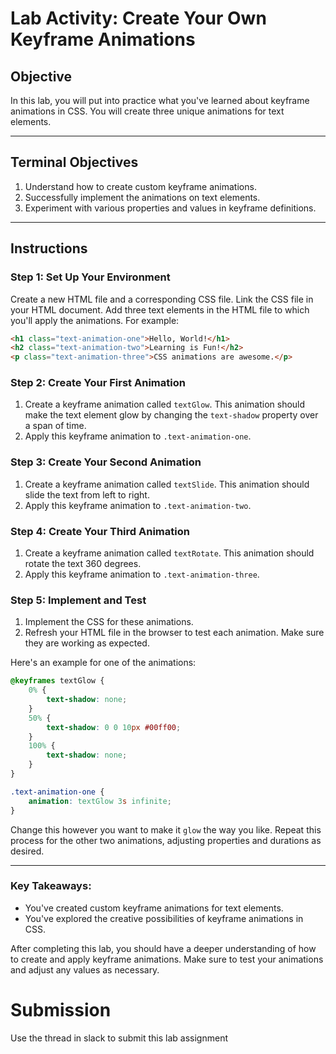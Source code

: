 # Lab Activity: Create Your Own Keyframe Animations

## Objective

In this lab, you will put into practice what you've learned about keyframe animations in CSS. You will create three unique animations for text elements.

---

## Terminal Objectives

1. Understand how to create custom keyframe animations.
2. Successfully implement the animations on text elements.
3. Experiment with various properties and values in keyframe definitions.

---

## Instructions

### Step 1: Set Up Your Environment

Create a new HTML file and a corresponding CSS file. Link the CSS file in your HTML document. Add three text elements in the HTML file to which you'll apply the animations. For example:

```html
<h1 class="text-animation-one">Hello, World!</h1>
<h2 class="text-animation-two">Learning is Fun!</h2>
<p class="text-animation-three">CSS animations are awesome.</p>
```

### Step 2: Create Your First Animation

1. Create a keyframe animation called `textGlow`. This animation should make the text element glow by changing the `text-shadow` property over a span of time.
2. Apply this keyframe animation to `.text-animation-one`.

### Step 3: Create Your Second Animation

1. Create a keyframe animation called `textSlide`. This animation should slide the text from left to right.
2. Apply this keyframe animation to `.text-animation-two`.

### Step 4: Create Your Third Animation

1. Create a keyframe animation called `textRotate`. This animation should rotate the text 360 degrees.
2. Apply this keyframe animation to `.text-animation-three`.

### Step 5: Implement and Test

1. Implement the CSS for these animations.
2. Refresh your HTML file in the browser to test each animation. Make sure they are working as expected.

Here's an example for one of the animations:

```css
@keyframes textGlow {
    0% {
        text-shadow: none;
    }
    50% {
        text-shadow: 0 0 10px #00ff00;
    }
    100% {
        text-shadow: none;
    }
}

.text-animation-one {
    animation: textGlow 3s infinite;
}
```

Change this however you want to make it `glow` the way you like. Repeat this process for the other two animations, adjusting properties and durations as desired.

---

### Key Takeaways:

- You've created custom keyframe animations for text elements.
- You've explored the creative possibilities of keyframe animations in CSS.

After completing this lab, you should have a deeper understanding of how to create and apply keyframe animations. Make sure to test your animations and adjust any values as necessary.


# Submission
Use the thread in slack to submit this lab assignment